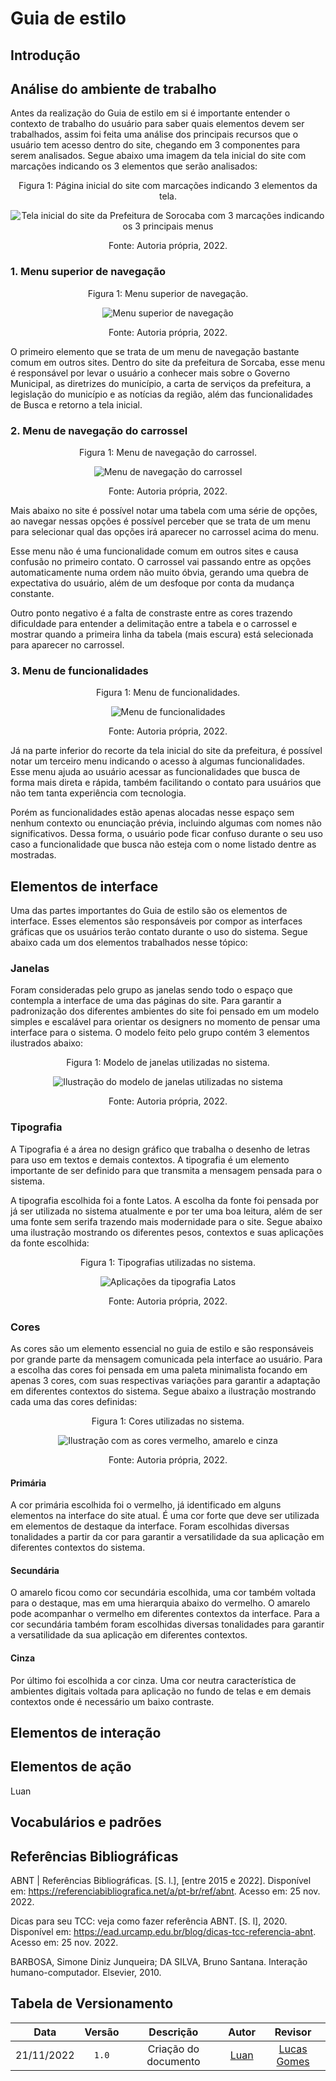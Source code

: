 # Guia de estilo

## Introdução

## Análise do ambiente de trabalho

Antes da realização do Guia de estilo em si é importante entender o contexto de trabalho do usuário para saber quais elementos devem ser trabalhados, assim foi feita uma análise dos principais recursos que o usuário tem acesso dentro do site, chegando em 3 componentes para serem analisados. Segue abaixo uma imagem da tela inicial do site com marcações indicando os 3 elementos que serão analisados:

<div style="text-align: center">
<p>Figura 1: Página inicial do site com marcações indicando 3 elementos da tela. </p>
</div>
<center>

![Tela inicial do site da Prefeitura de Sorocaba com 3 marcações indicando os 3 principais menus](../../../media/guia_estilo/menus_sorocaba.png)

</center>
<div style="text-align: center">
<p>Fonte: Autoria própria, 2022. </p>
</div>

### 1. Menu superior de navegação

<div style="text-align: center">
<p>Figura 1: Menu superior de navegação. </p>
</div>
<center>

![Menu superior de navegação](../../../media/guia_estilo/menus_sorocaba1.png)

</center>
<div style="text-align: center">
<p>Fonte: Autoria própria, 2022. </p>
</div>

O primeiro elemento que se trata de um menu de navegação bastante comum em outros sites. Dentro do site da prefeitura de Sorcaba, esse menu é responsável por levar o usuário a conhecer mais sobre o Governo Municipal, as diretrizes do município, a carta de serviços da prefeitura, a legislação do município e as notícias da região, além das funcionalidades de Busca e retorno a tela inicial.

### 2. Menu de navegação do carrossel

<div style="text-align: center">
<p>Figura 1: Menu de navegação do carrossel. </p>
</div>
<center>

![Menu de navegação do carrossel](../../../media/guia_estilo/menus_sorocaba2.png)

</center>
<div style="text-align: center">
<p>Fonte: Autoria própria, 2022. </p>
</div>

Mais abaixo no site é possível notar uma tabela com uma série de opções, ao navegar nessas opções é possível perceber que se trata de um menu para selecionar qual das opções irá aparecer no carrossel acima do menu.

Esse menu não é uma funcionalidade comum em outros sites e causa confusão no primeiro contato. O carrossel vai passando entre as opções automaticamente numa ordem não muito óbvia, gerando uma quebra de expectativa do usuário, além de um desfoque por conta da mudança constante.

Outro ponto negativo é a falta de constraste entre as cores trazendo dificuldade para entender a delimitação entre a tabela e o carrossel e mostrar quando a primeira linha da tabela (mais escura) está selecionada para aparecer no carrossel.

### 3. Menu de funcionalidades

<div style="text-align: center">
<p>Figura 1: Menu de funcionalidades. </p>
</div>
<center>

![Menu de funcionalidades](../../../media/guia_estilo/menus_sorocaba3.png)

</center>
<div style="text-align: center">
<p>Fonte: Autoria própria, 2022. </p>
</div>

Já na parte inferior do recorte da tela inicial do site da prefeitura, é possível notar um terceiro menu indicando o acesso à algumas funcionalidades. Esse menu ajuda ao usuário acessar as funcionalidades que busca de forma mais direta e rápida, também facilitando o contato para usuários que não tem tanta experiência com tecnologia.

Porém as funcionalidades estão apenas alocadas nesse espaço sem nenhum contexto ou enunciação prévia, incluindo algumas com nomes não significativos. Dessa forma, o usuário pode ficar confuso durante o seu uso caso a funcionalidade que busca não esteja com o nome listado dentre as mostradas.

## Elementos de interface

Uma das partes importantes do Guia de estilo são os elementos de interface. Esses elementos são responsáveis por compor as interfaces gráficas que os usuários terão contato durante o uso do sistema. Segue abaixo cada um dos elementos trabalhados nesse tópico:

### Janelas

Foram consideradas pelo grupo as janelas sendo todo o espaço que contempla a interface de uma das páginas do site. Para garantir a padronização dos diferentes ambientes do site foi pensado em um modelo simples e escalável para orientar os designers no momento de pensar uma interface para o sistema. O modelo feito pelo grupo contém 3 elementos ilustrados abaixo:

<div style="text-align: center">
<p>Figura 1: Modelo de janelas utilizadas no sistema. </p>
</div>
<center>

![Ilustração do modelo de janelas utilizadas no sistema](../../../media/guia_estilo/Janelas.png)

</center>
<div style="text-align: center">
<p>Fonte: Autoria própria, 2022. </p>
</div>

### Tipografia

A Tipografia é a área no design gráfico que trabalha o desenho de letras para uso em textos e demais contextos. A tipografia é um elemento importante de ser definido para que transmita a mensagem pensada para o sistema.

A tipografia escolhida foi a fonte Latos. A escolha da fonte foi pensada por já ser utilizada no sistema atualmente e por ter uma boa leitura, além de ser uma fonte sem serifa trazendo mais modernidade para o site. Segue abaixo uma ilustração mostrando os diferentes pesos, contextos e suas aplicações da fonte escolhida:

<div style="text-align: center">
<p>Figura 1: Tipografias utilizadas no sistema. </p>
</div>
<center>

![Aplicações da tipografia Latos](../../../media/guia_estilo/Tipografia.png)

</center>
<div style="text-align: center">
<p>Fonte: Autoria própria, 2022. </p>
</div>

### Cores

As cores são um elemento essencial no guia de estilo e são responsáveis por grande parte da mensagem comunicada pela interface ao usuário. Para a escolha das cores foi pensada em uma paleta minimalista focando em apenas 3 cores, com suas respectivas variações para garantir a adaptação em diferentes contextos do sistema. Segue abaixo a ilustração mostrando cada uma das cores definidas:

<div style="text-align: center">
<p>Figura 1: Cores utilizadas no sistema. </p>
</div>
<center>

![Ilustração com as cores vermelho, amarelo e cinza](../../../media/guia_estilo/Cores.png)

</center>
<div style="text-align: center">
<p>Fonte: Autoria própria, 2022. </p>
</div>

#### Primária

A cor primária escolhida foi o vermelho, já identificado em alguns elementos na interface do site atual. É uma cor forte que deve ser utilizada em elementos de destaque da interface. Foram escolhidas diversas tonalidades a partir da cor para garantir a versatilidade da sua aplicação em diferentes contextos do sistema.

#### Secundária

O amarelo ficou como cor secundária escolhida, uma cor também voltada para o destaque, mas em uma hierarquia abaixo do vermelho. O amarelo pode acompanhar o vermelho em diferentes contextos da interface. Para a cor secundária também foram escolhidas diversas tonalidades para garantir a versatilidade da sua aplicação em diferentes contextos.

#### Cinza

Por último foi escolhida a cor cinza. Uma cor neutra característica de ambientes digitais voltada para aplicação no fundo de telas e em demais contextos onde é necessário um baixo contraste.

## Elementos de interação

## Elementos de ação

Luan

## Vocabulários e padrões

## Referências Bibliográficas

ABNT | Referências Bibliográficas. [S. l.], [entre 2015 e 2022]. Disponível em: <https://referenciabibliografica.net/a/pt-br/ref/abnt>. Acesso em: 25 nov. 2022.

Dicas para seu TCC: veja como fazer referência ABNT. [S. l], 2020. Disponível em: <https://ead.urcamp.edu.br/blog/dicas-tcc-referencia-abnt>. Acesso em: 25 nov. 2022.

BARBOSA, Simone Diniz Junqueira; DA SILVA, Bruno Santana. Interação humano-computador. Elsevier, 2010.

## Tabela de Versionamento

|    Data    | Versão |      Descrição       |               Autor               |                    Revisor                     |
| :--------: | :----: | :------------------: | :-------------------------------: | :--------------------------------------------: |
| 21/11/2022 | `1.0`  | Criação do documento | [Luan](https://github.com/Luanmq) | [Lucas Gomes](https://github.com/lucasgcaldas) |

